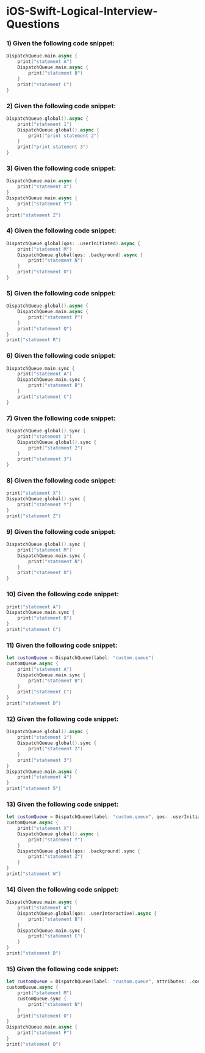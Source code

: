 # iOS-Swift-Logical-Interview-Questions

### 1) Given the following code snippet:
```swift
DispatchQueue.main.async {
    print("statement A")
    DispatchQueue.main.async {
        print("statement B")
    }
    print("statement C")
}
```

### 2) Given the following code snippet:
```swift
DispatchQueue.global().async {
    print("statement 1")
    DispatchQueue.global().async {
        print("print statement 2")
    }
    print("print statement 3")
}
```

### 3) Given the following code snippet:
```swift
DispatchQueue.main.async {
    print("statement X")
}
DispatchQueue.main.async {
    print("statement Y")
}
print("statement Z")
```

### 4) Given the following code snippet:
```swift
DispatchQueue.global(qos: .userInitiated).async {
    print("statement M")
    DispatchQueue.global(qos: .background).async {
        print("statement N")
    }
    print("statement O")
}
```

### 5) Given the following code snippet:
```swift
DispatchQueue.global().async {
    DispatchQueue.main.async {
        print("statement P")
    }
    print("statement Q")
}
print("statement R")
```

### 6) Given the following code snippet:
```swift
DispatchQueue.main.sync {
    print("statement A")
    DispatchQueue.main.sync {
        print("statement B")
    }
    print("statement C")
}
```

### 7) Given the following code snippet:
```swift
DispatchQueue.global().sync {
    print("statement 1")
    DispatchQueue.global().sync {
        print("statement 2")
    }
    print("statement 3")
}
```

### 8) Given the following code snippet:
```swift
print("statement X")
DispatchQueue.global().sync {
    print("statement Y")
}
print("statement Z")
```

### 9) Given the following code snippet:
```swift
DispatchQueue.global().sync {
    print("statement M")
    DispatchQueue.main.sync {
        print("statement N")
    }
    print("statement O")
}
```

### 10) Given the following code snippet:
```swift
print("statement A")
DispatchQueue.main.sync {
    print("statement B")
}
print("statement C")
```

### 11) Given the following code snippet:
```swift
let customQueue = DispatchQueue(label: "custom.queue")
customQueue.async {
    print("statement A")
    DispatchQueue.main.sync {
        print("statement B")
    }
    print("statement C")
}
print("statement D")
```

### 12) Given the following code snippet:
```swift
DispatchQueue.global().async {
    print("statement 1")
    DispatchQueue.global().sync {
        print("statement 2")
    }
    print("statement 3")
}
DispatchQueue.main.async {
    print("statement 4")
}
print("statement 5")
```

### 13) Given the following code snippet:
```swift
let customQueue = DispatchQueue(label: "custom.queue", qos: .userInitiated)
customQueue.async {
    print("statement X")
    DispatchQueue.global().async {
        print("statement Y")
    }
    DispatchQueue.global(qos: .background).sync {
        print("statement Z")
    }
}
print("statement W")
```

### 14) Given the following code snippet:
```swift
DispatchQueue.main.async {
    print("statement A")
    DispatchQueue.global(qos: .userInteractive).async {
        print("statement B")
    }
    DispatchQueue.main.sync {
        print("statement C")
    }
}
print("statement D")
```

### 15) Given the following code snippet:
```swift
let customQueue = DispatchQueue(label: "custom.queue", attributes: .concurrent)
customQueue.async {
    print("statement M")
    customQueue.sync {
        print("statement N")
    }
    print("statement O")
}
DispatchQueue.main.async {
    print("statement P")
}
print("statement Q")
```
